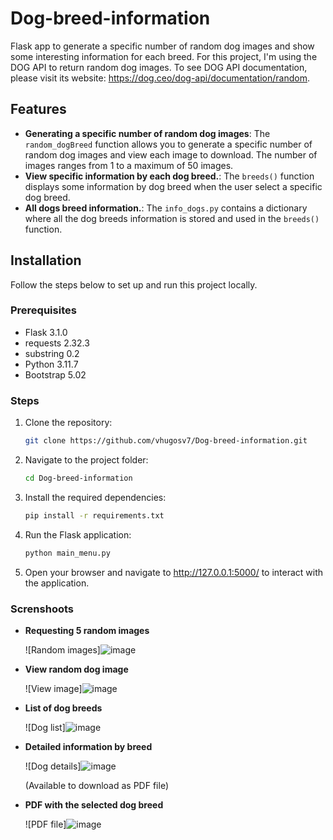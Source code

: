 # Dog-breed-information
Flask app to generate a specific number of random dog images and show some interesting information for each breed. For this project, I'm using the DOG API to return random dog images. To see DOG API documentation, please visit its website: https://dog.ceo/dog-api/documentation/random.


## Features

- **Generating a specific number of random dog images**: The `random_dogBreed` function allows you to generate a specific number of random dog images and view each image to download. The number of images ranges from 1 to a maximum of 50 images.
- **View specific information by each dog breed.**: The `breeds()` function displays some information by dog breed when the user select a specific dog breed.
- **All dogs breed information.**: The `info_dogs.py` contains a dictionary where all the dog breeds information is stored and used in the `breeds()` function.


## Installation

Follow the steps below to set up and run this project locally.

### Prerequisites

- Flask 3.1.0
- requests 2.32.3
- substring 0.2
- Python 3.11.7
- Bootstrap 5.02

### Steps

1. Clone the repository:
   ```bash
   git clone https://github.com/vhugosv7/Dog-breed-information.git

2. Navigate to the project folder:
   ```bash
   cd Dog-breed-information

3. Install the required dependencies:
   ```bash
   pip install -r requirements.txt

4. Run the Flask application:
   ```bash
   python main_menu.py

5. Open your browser and navigate to http://127.0.0.1:5000/ to interact with the application.


### Screnshoots


* **Requesting 5 random images**
  
  ![Random images]![image](https://github.com/user-attachments/assets/1c03fcf7-b6b9-4b46-a5dc-827862ffd88e)


* **View random dog image**
  
  ![View image]![image](https://github.com/user-attachments/assets/41fb287b-cddc-47bd-bd9c-da7e03836b0b)


* **List of dog breeds**
  
  ![Dog list]![image](https://github.com/user-attachments/assets/a6ae8256-465c-462f-9c36-c026d20c645c)


* **Detailed information by breed**
  
  ![Dog details]![image](https://github.com/user-attachments/assets/71c3bea1-9efd-4bb3-85bf-5fc8328bb059)
 
  (Available to download as PDF file)

* **PDF with the selected dog breed**
  
  ![PDF file]![image](https://github.com/user-attachments/assets/6f90918c-3d16-4132-a675-98a18809a920)


